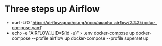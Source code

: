 # Three steps up Airflow

- curl -LfO 'https://airflow.apache.org/docs/apache-airflow/2.3.3/docker-compose.yaml'
- echo -e "AIRFLOW_UID=$(id -u)" > .env
docker-compose up
docker-compose --profile airflow up
docker-compose --profile superset up
